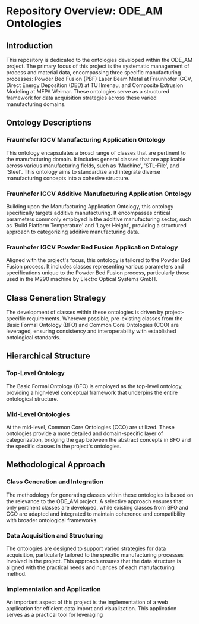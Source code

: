 # Repository Overview: ODE_AM Ontologies

## Introduction

This repository is dedicated to the ontologies developed within the ODE_AM project. The primary focus of this project is the systematic management of process and material data, encompassing three specific manufacturing processes: Powder Bed Fusion (PBF) Laser Beam Metal at Fraunhofer IGCV, Direct Energy Deposition (DED) at TU Ilmenau, and Composite Extrusion Modeling at MFPA Weimar. These ontologies serve as a structured framework for data acquisition strategies across these varied manufacturing domains.

## Ontology Descriptions

### Fraunhofer IGCV Manufacturing Application Ontology

This ontology encapsulates a broad range of classes that are pertinent to the manufacturing domain. It includes general classes that are applicable across various manufacturing fields, such as 'Machine', 'STL-File', and 'Steel'. This ontology aims to standardize and integrate diverse manufacturing concepts into a cohesive structure.

### Fraunhofer IGCV Additive Manufacturing Application Ontology

Building upon the Manufacturing Application Ontology, this ontology specifically targets additive manufacturing. It encompasses critical parameters commonly employed in the additive manufacturing sector, such as 'Build Platform Temperature' and 'Layer Height', providing a structured approach to categorizing additive manufacturing data.

### Fraunhofer IGCV Powder Bed Fusion Application Ontology

Aligned with the project's focus, this ontology is tailored to the Powder Bed Fusion process. It includes classes representing various parameters and specifications unique to the Powder Bed Fusion process, particularly those used in the M290 machine by Electro Optical Systems GmbH.

## Class Generation Strategy

The development of classes within these ontologies is driven by project-specific requirements. Wherever possible, pre-existing classes from the Basic Formal Ontology (BFO) and Common Core Ontologies (CCO) are leveraged, ensuring consistency and interoperability with established ontological standards.

## Hierarchical Structure

### Top-Level Ontology

The Basic Formal Ontology (BFO) is employed as the top-level ontology, providing a high-level conceptual framework that underpins the entire ontological structure.

### Mid-Level Ontologies

At the mid-level, Common Core Ontologies (CCO) are utilized. These ontologies provide a more detailed and domain-specific layer of categorization, bridging the gap between the abstract concepts in BFO and the specific classes in the project's ontologies.

## Methodological Approach

### Class Generation and Integration

The methodology for generating classes within these ontologies is based on the relevance to the ODE_AM project. A selective approach ensures that only pertinent classes are developed, while existing classes from BFO and CCO are adapted and integrated to maintain coherence and compatibility with broader ontological frameworks.

### Data Acquisition and Structuring

The ontologies are designed to support varied strategies for data acquisition, particularly tailored to the specific manufacturing processes involved in the project. This approach ensures that the data structure is aligned with the practical needs and nuances of each manufacturing method.

### Implementation and Application

An important aspect of this project is the implementation of a web application for efficient data import and visualization. This application serves as a practical tool for leveraging
